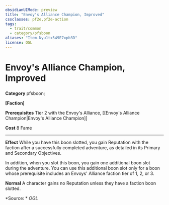 ```yaml
---
obsidianUIMode: preview
title: "Envoy's Alliance Champion, Improved"
cssclasses: pf2e,pf2e-action
tags:
  - trait/common
  - category/pfsboon
aliases: "Item.Nyu1tx549E7xpb3D"
license: OGL
---
```

# Envoy's Alliance Champion, Improved

### 

**Category** pfsboon; 




**\[Faction\]**

**Prerequisites** Tier 2 with the Envoy's Alliance, [[Envoy's Alliance Champion|Envoy's Alliance Champion]]

**Cost** 8 Fame

* * *

**Effect** While you have this boon slotted, you gain Reputation with the faction after a successfully completed adventure, as detailed in its Primary and Secondary Objectives.

In addition, when you slot this boon, you gain one additional boon slot during the adventure. You can use this additional boon slot only for a boon whose prerequisite includes an Envoys' Alliance faction tier of 1, 2, or 3.

**Normal** A character gains no Reputation unless they have a faction boon slotted.

*Source: *
*OGL*